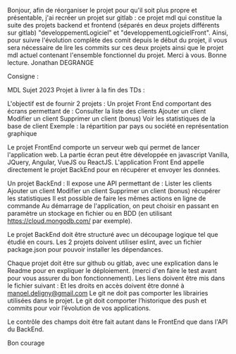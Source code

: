 Bonjour, afin de réorganiser le projet pour qu'il soit plus propre et présentable, j'ai recréer un projet sur gitlab : ce projet mdl
qui constitue la suite des projets backend et frontend (séparés en deux projets différents sur gitlab) "developpementLogiciel"
et "developpementLogicielFront". Ainsi, pour suivre l'évolution complète des comit depuis le début du projet, il vous sera nécessaire de lire les commits sur ces deux projets ainsi que le projet mdl actuel contenant l'ensemble fonctionnel du projet.
Merci à vous.
Bonne lecture.
Jonathan DEGRANGE



Consigne : 

MDL
Sujet 2023
Projet à livrer à la fin des TDs :

L'objectif est de fournir 2 projets : 
Un projet Front End comportant des écrans permettant de :
Consulter la liste des clients
Ajouter un client
Modifier un client 
Supprimer un client
(bonus) Voir les statistiques de la base de client
		Exemple : la répartition par pays ou société en représentation graphique

Le projet FrontEnd comporte un serveur web qui permet de lancer l'application web.
La partie écran peut être développée en javascript Vanilla, JQuery, Angular, VueJS ou ReactJS. 
L'application Front End appelle directement le projet BackEnd pour en récupérer et envoyer les données.

Un projet BackEnd :
Il expose une API permettant de :
Lister les clients
Ajouter un client
Modifier un client
Supprimer un client
(bonus) récupérer les statistiques
Il est possible de faire les mêmes actions en ligne de commande
Au démarrage de l'application, on peut choisir en passant en paramètre un  stockage en fichier ou en BDD (en utilisant https://cloud.mongodb.com/ par exemple).
	
Le projet BackEnd doit être structuré avec un découpage logique tel que étudié en cours.
Les 2 projets doivent utiliser eslint, avec un fichier package.json pour pouvoir installer les dépendances.
	
Chaque projet doit être sur github ou gitlab, avec une explication dans le Readme pour en expliquer le déploiement. (merci d'en faire le test avant pour vous assurer du bon fonctionnement). Les liens doivent être mis dans le fichier suivant : 
Et les droits en accès doivent être donné à manoel.deligny@gmail.com
Le git ne doit pas comporter les librairies utilisées dans le projet.
Le git doit comporter l’historique des push et commits pour voir l’évolution de vos applications.

Le contrôle des champs doit être fait autant dans le FrontEnd que dans l'API du BackEnd.

Bon courage

